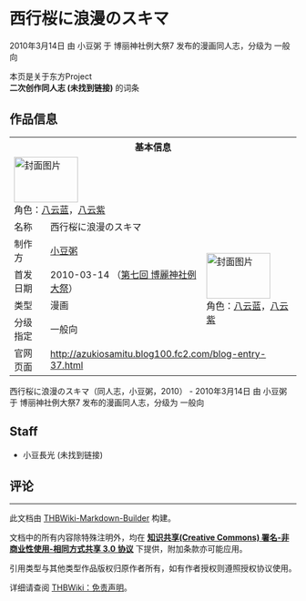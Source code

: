 # 西行桜に浪漫のスキマ

<!-- source html: G:\repos\THBWiki-Markdown-Builder\THBWikiMarkdown\Temp\main\7\74\ns0%3A%E8%A5%BF%E8%A1%8C%E6%A1%9C%E3%81%AB%E6%B5%AA%E6%BC%AB%E3%81%AE%E3%82%B9%E3%82%AD%E3%83%9E.html -->

2010年3月14日 由 小豆粥 于 博丽神社例大祭7 发布的漫画同人志，分级为 一般向

本页是关于东方Project  
 **二次创作同人志 (未找到链接)** 的词条
## 作品信息

<table><tbody><tr><th colspan="3">基本信息</th></tr><tr><td class="cover-artwork-mobile" colspan="2"><a href="./文件-西行桜に浪漫のスキマ封面.jpg.md" class="image" title="封面图片"><img alt="封面图片" src="https://upload.thwiki.cc/thumb/7/76/%E8%A5%BF%E8%A1%8C%E6%A1%9C%E3%81%AB%E6%B5%AA%E6%BC%AB%E3%81%AE%E3%82%B9%E3%82%AD%E3%83%9E%E5%B0%81%E9%9D%A2.jpg/112px-%E8%A5%BF%E8%A1%8C%E6%A1%9C%E3%81%AB%E6%B5%AA%E6%BC%AB%E3%81%AE%E3%82%B9%E3%82%AD%E3%83%9E%E5%B0%81%E9%9D%A2.jpg" decoding="async" loading="lazy" width="112" height="80" srcset="https://upload.thwiki.cc/thumb/7/76/%E8%A5%BF%E8%A1%8C%E6%A1%9C%E3%81%AB%E6%B5%AA%E6%BC%AB%E3%81%AE%E3%82%B9%E3%82%AD%E3%83%9E%E5%B0%81%E9%9D%A2.jpg/168px-%E8%A5%BF%E8%A1%8C%E6%A1%9C%E3%81%AB%E6%B5%AA%E6%BC%AB%E3%81%AE%E3%82%B9%E3%82%AD%E3%83%9E%E5%B0%81%E9%9D%A2.jpg 1.5x, https://upload.thwiki.cc/thumb/7/76/%E8%A5%BF%E8%A1%8C%E6%A1%9C%E3%81%AB%E6%B5%AA%E6%BC%AB%E3%81%AE%E3%82%B9%E3%82%AD%E3%83%9E%E5%B0%81%E9%9D%A2.jpg/224px-%E8%A5%BF%E8%A1%8C%E6%A1%9C%E3%81%AB%E6%B5%AA%E6%BC%AB%E3%81%AE%E3%82%B9%E3%82%AD%E3%83%9E%E5%B0%81%E9%9D%A2.jpg 2x" data-file-width="1210" data-file-height="860"></a><div class="cover-char">角色：<a href="./八云蓝.md" title="八云蓝">八云蓝</a>，<a href="./八云紫.md" title="八云紫">八云紫</a></div></td>
</tr><tr><td class="label">名称</td><td colspan="2"> 西行桜に浪漫のスキマ </td></tr><tr><td class="label">制作方</td><td><a href="./小豆粥.md" title="小豆粥">小豆粥</a></td><td class="cover-artwork" rowspan="4" style="min-width:112px;"><a href="./文件-西行桜に浪漫のスキマ封面.jpg.md" class="image" title="封面图片"><img alt="封面图片" src="https://upload.thwiki.cc/thumb/7/76/%E8%A5%BF%E8%A1%8C%E6%A1%9C%E3%81%AB%E6%B5%AA%E6%BC%AB%E3%81%AE%E3%82%B9%E3%82%AD%E3%83%9E%E5%B0%81%E9%9D%A2.jpg/112px-%E8%A5%BF%E8%A1%8C%E6%A1%9C%E3%81%AB%E6%B5%AA%E6%BC%AB%E3%81%AE%E3%82%B9%E3%82%AD%E3%83%9E%E5%B0%81%E9%9D%A2.jpg" decoding="async" loading="lazy" width="112" height="80" srcset="https://upload.thwiki.cc/thumb/7/76/%E8%A5%BF%E8%A1%8C%E6%A1%9C%E3%81%AB%E6%B5%AA%E6%BC%AB%E3%81%AE%E3%82%B9%E3%82%AD%E3%83%9E%E5%B0%81%E9%9D%A2.jpg/168px-%E8%A5%BF%E8%A1%8C%E6%A1%9C%E3%81%AB%E6%B5%AA%E6%BC%AB%E3%81%AE%E3%82%B9%E3%82%AD%E3%83%9E%E5%B0%81%E9%9D%A2.jpg 1.5x, https://upload.thwiki.cc/thumb/7/76/%E8%A5%BF%E8%A1%8C%E6%A1%9C%E3%81%AB%E6%B5%AA%E6%BC%AB%E3%81%AE%E3%82%B9%E3%82%AD%E3%83%9E%E5%B0%81%E9%9D%A2.jpg/224px-%E8%A5%BF%E8%A1%8C%E6%A1%9C%E3%81%AB%E6%B5%AA%E6%BC%AB%E3%81%AE%E3%82%B9%E3%82%AD%E3%83%9E%E5%B0%81%E9%9D%A2.jpg 2x" data-file-width="1210" data-file-height="860"></a><div class="cover-char">角色：<a href="./八云蓝.md" title="八云蓝">八云蓝</a>，<a href="./八云紫.md" title="八云紫">八云紫</a></div></td>
</tr><tr><td class="label">首发日期</td><td>2010-03-14&#160;（<a href="/展会作品列表?e=%E5%8D%9A%E4%B8%BD%E7%A5%9E%E7%A4%BE%E4%BE%8B%E5%A4%A7%E7%A5%AD%237">第七回 博麗神社例大祭</a>）</td></tr><tr><td class="label">类型</td><td>漫画</td></tr><tr><td class="label">分级指定</td><td>一般向</td></tr>
<tr><td class="label">官网页面</td><td colspan="2"><a rel="nofollow" class="external free" href="http://azukiosamitu.blog100.fc2.com/blog-entry-37.html">http://azukiosamitu.blog100.fc2.com/blog-entry-37.html</a></td></tr></tbody></table>

西行桜に浪漫のスキマ（同人志，小豆粥，2010） - 2010年3月14日 由 小豆粥 于 博丽神社例大祭7 发布的漫画同人志，分级为 一般向
## Staff
- 小豆長光 (未找到链接)

## 评论




---

此文档由 [THBWiki-Markdown-Builder](https://github.com/Delsin-Yu/THBWiki-Markdown-Builder) 构建。

文档中的所有内容除特殊注明外，均在 [**知识共享(Creative Commons) 署名-非商业性使用-相同方式共享 3.0 协议**](https://creativecommons.org/licenses/by-sa/3.0/deed.zh-hans) 下提供，附加条款亦可能应用。

引用类型与其他类型作品版权归原作者所有，如有作者授权则遵照授权协议使用。

详细请查阅 [THBWiki：免责声明](https://thbwiki.cc/THBWiki:%E5%85%8D%E8%B4%A3%E5%A3%B0%E6%98%8E)。

